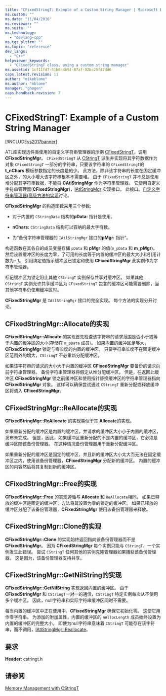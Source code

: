 ```yaml
---
title: "CFixedStringT: Example of a Custom String Manager | Microsoft Docs"
ms.custom: ""
ms.date: "11/04/2016"
ms.reviewer: ""
ms.suite: ""
ms.technology: 
  - "devlang-cpp"
ms.tgt_pltfrm: ""
ms.topic: "reference"
dev_langs: 
  - "C++"
helpviewer_keywords: 
  - "CFixedStringT class, using a custom string manager"
ms.assetid: 1cf11fd7-51b8-4b94-87af-02bc25f47dd6
caps.latest.revision: 11
author: "mikeblome"
ms.author: "mblome"
manager: "ghogen"
caps.handback.revision: 7
---
```

# CFixedStringT: Example of a Custom String Manager
[!INCLUDE[vs2017banner](../assembler/inline/includes/vs2017banner.md)]

ATL库实现选件类使用的自定义字符串管理器的示例 [CFixedStringT](../atl-mfc-shared/reference/cfixedstringt-class.md)，调用 **CFixedStringMgr**。  `CFixedStringT` 从 [CStringT](../atl-mfc-shared/reference/cstringt-class.md) 派生并实现将其字符数据作为对象 `CFixedStringT` 一部分的字符串，只要该字符串的 `CFixedStringT`的 **t\_nChars** 模板参数指定的长度是的少。  此方法，除非该字符串的长度在固定缓冲区之外，的大小增大该字符串根本不需要堆。  由于 `CFixedStringT` 并不总是使用堆分配其字符串数据，不能将 **CAtlStringMgr** 作为字符串管理器。  它使用自定义字符串管理器\(**CFixedStringMgr**\)，[IAtlStringMgr](../atl-mfc-shared/reference/iatlstringmgr-class.md) 实现接口。  此接口。[自定义字符串管理器\(高级方法的实现](../atl-mfc-shared/implementation-of-a-custom-string-manager-advanced-method.md)讨论。  
  
 **CFixedStringMgr** 的构造函数采用三个参数:  
  
-   对于内置的 `CStringData` 结构的**pData:** 指针是使用。  
  
-   **nChars:** `CStringData` 结构可以容纳的最大字符数。  
  
-   为“备份字符串管理器的 `IAtlStringMgr` 接口的**pMgr:** 指针”。  
  
 构造函数在其各自的成员变量存储 `pData` 和 **pMgr** 的值\(`m_pData` 和 **m\_pMgr**\)。  然后设置缓冲区的长度为零，了可用的长度等于内置的缓冲区的最大大小和引用计数为– 1。  引用绑定值指示缓冲区已锁定和使用 **CFixedStringMgr** 此实例作为字符串管理器。  
  
 标记缓冲区为锁定阻止其他 `CStringT` 实例保存共享对缓冲区。  如果其他 `CStringT` 实例允许共享缓冲区为 `CFixedStringT` 包含的缓冲区可能需要删除，当其他字符串仍使用缓冲区时。  
  
 **CFixedStringMgr** 是 `IAtlStringMgr` 接口的完全实现。  每个方法的实现分开讨论。  
  
## CFixedStringMgr::Allocate的实现  
 **CFixedStringMgr::Allocate** 的实现首先检查该字符串的请求范围是否小于或等于内置的缓冲区的大小\(存储在 `m_pData` 成员\)。  如果内置的缓冲区足够大，**CFixedStringMgr** 锁定与零长度的内置的缓冲区。  只要字符串长度不在固定缓冲区范围外的增大，`CStringT` 不必重新分配缓冲区。  
  
 如果该字符串的请求的大小大于内置的缓冲区 **CFixedStringMgr** 要备份的请求向前字符串管理器。  备份字符串管理器将假定从堆分配缓冲区。  但是，在返回此缓冲区 **CFixedStringMgr** 锁之前缓冲区和使用指针替换缓冲区的字符串管理器指向 **CFixedStringMgr** 对象。  这样可以确保尝试通过 `CStringT` 重新分配或释放缓冲区将调入 **CFixedStringMgr**。  
  
## CFixedStringMgr::ReAllocate的实现  
 **CFixedStringMgr::ReAllocate** 的实现类似于其 **Allocate**的实现。  
  
 如果重新分配的缓冲区是内置的缓冲区，并请求的缓冲区大小小于内置的缓冲区，发布未完成。  但是，因此，如果缓冲区重新分配的不是内置的缓冲区，它必须是缓冲区随该备份管理器。  在这种情况备份管理器用于重新分配缓冲区。  
  
 如果重新分配的缓冲区是固定的缓冲区，并且新的缓冲区大小太大而无法在固定缓冲区之内，使用该备份管理器，**CFixedStringMgr** 分配新的缓冲区。  内置的缓冲区的内容然后将其复制到新的缓冲区。  
  
## CFixedStringMgr::Free的实现  
 **CFixedStringMgr::Free** 的实现遵循与 **Allocate** 和 `ReAllocate`相同。  如果已释放的缓冲区是固定的缓冲区，方法将其设置为零的锁定的缓冲区。  如果已释放的缓冲区分配了该备份管理器，**CFixedStringMgr** 使用该备份管理器来释放。  
  
## CFixedStringMgr::Clone的实现  
 **CFixedStringMgr::Clone** 的实现始终返回指向该备份管理器而不是 **CFixedStringMgr**。  因为 **CFixedStringMgr** 每个实例只能与 `CStringT`，一个实例发生此错误。  尝试 `CStringT` 任何其他的实例克隆管理器如果捕获该备份管理器。  这是因为，该备份管理器支持共享。  
  
## CFixedStringMgr::GetNilString的实现  
 **CFixedStringMgr::GetNilString** 实现返回内置的缓冲区。  由于 **CFixedStringMgr** 和 `CStringT`一对一的通信，`CStringT` 特定实例每次从不使用多个缓冲区。  因此，null字符串和实际字符串缓冲区同时不需要。  
  
 每当内置的缓冲区中正在使用中，**CFixedStringMgr** 确保它初始化零。  这使它用作零字符串。  为添加的附加属性，内置的缓冲区的 `nAllocLength` 成员始终设置为内置的缓冲区的完整大小。  即使为null字符串意味着 `CStringT` 可能存在该字符串，而不调用，[IAtlStringMgr::Reallocate](../Topic/IAtlStringMgr::Reallocate.md)。  
  
## 要求  
 **Header:** cstringt.h  
  
## 请参阅  
 [Memory Management with CStringT](../atl-mfc-shared/memory-management-with-cstringt.md)